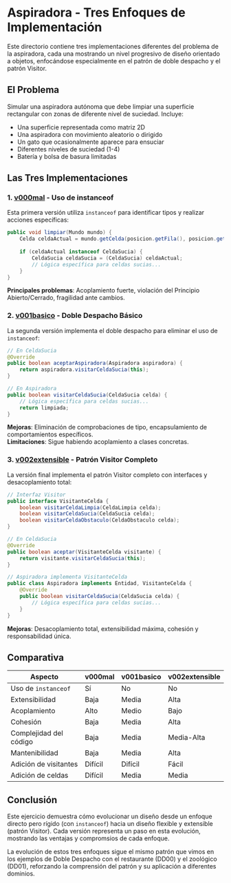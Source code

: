 # Aspiradora - Tres Enfoques de Implementación

Este directorio contiene tres implementaciones diferentes del problema de la aspiradora, cada una mostrando un nivel progresivo de diseño orientado a objetos, enfocándose especialmente en el patrón de doble despacho y el patrón Visitor.

## El Problema

Simular una aspiradora autónoma que debe limpiar una superficie rectangular con zonas de diferente nivel de suciedad. Incluye:

- Una superficie representada como matriz 2D
- Una aspiradora con movimiento aleatorio o dirigido
- Un gato que ocasionalmente aparece para ensuciar
- Diferentes niveles de suciedad (1-4)
- Batería y bolsa de basura limitadas

## Las Tres Implementaciones

### 1. [v000mal](v000mal/README.md) - Uso de instanceof

Esta primera versión utiliza `instanceof` para identificar tipos y realizar acciones específicas:

```java
public void limpiar(Mundo mundo) {
    Celda celdaActual = mundo.getCelda(posicion.getFila(), posicion.getColumna());
    
    if (celdaActual instanceof CeldaSucia) {
        CeldaSucia celdaSucia = (CeldaSucia) celdaActual;
        // Lógica específica para celdas sucias...
    }
}
```

**Principales problemas**: Acoplamiento fuerte, violación del Principio Abierto/Cerrado, fragilidad ante cambios.

### 2. [v001basico](v001basico/README.md) - Doble Despacho Básico

La segunda versión implementa el doble despacho para eliminar el uso de `instanceof`:

```java
// En CeldaSucia
@Override
public boolean aceptarAspiradora(Aspiradora aspiradora) {
    return aspiradora.visitarCeldaSucia(this);
}

// En Aspiradora
public boolean visitarCeldaSucia(CeldaSucia celda) {
    // Lógica específica para celdas sucias...
    return limpiada;
}
```

**Mejoras**: Eliminación de comprobaciones de tipo, encapsulamiento de comportamientos específicos.  
**Limitaciones**: Sigue habiendo acoplamiento a clases concretas.

### 3. [v002extensible](v002extensible/README.md) - Patrón Visitor Completo

La versión final implementa el patrón Visitor completo con interfaces y desacoplamiento total:

```java
// Interfaz Visitor
public interface VisitanteCelda {
    boolean visitarCeldaLimpia(CeldaLimpia celda);
    boolean visitarCeldaSucia(CeldaSucia celda);
    boolean visitarCeldaObstaculo(CeldaObstaculo celda);
}

// En CeldaSucia
@Override
public boolean aceptar(VisitanteCelda visitante) {
    return visitante.visitarCeldaSucia(this);
}

// Aspiradora implementa VisitanteCelda
public class Aspiradora implements Entidad, VisitanteCelda {
    @Override
    public boolean visitarCeldaSucia(CeldaSucia celda) {
        // Lógica específica para celdas sucias...
    }
}
```

**Mejoras**: Desacoplamiento total, extensibilidad máxima, cohesión y responsabilidad única.

## Comparativa

| Aspecto | v000mal | v001basico | v002extensible |
|---------|---------|------------|----------------|
| Uso de `instanceof` | Sí | No | No |
| Extensibilidad | Baja | Media | Alta |
| Acoplamiento | Alto | Medio | Bajo |
| Cohesión | Baja | Media | Alta |
| Complejidad del código | Baja | Media | Media-Alta |
| Mantenibilidad | Baja | Media | Alta |
| Adición de visitantes | Difícil | Difícil | Fácil |
| Adición de celdas | Difícil | Media | Media |

## Conclusión

Este ejercicio demuestra cómo evolucionar un diseño desde un enfoque directo pero rígido (con `instanceof`) hacia un diseño flexible y extensible (patrón Visitor). Cada versión representa un paso en esta evolución, mostrando las ventajas y compromsios de cada enfoque.

La evolución de estos tres enfoques sigue el mismo patrón que vimos en los ejemplos de Doble Despacho con el restaurante (DD00) y el zoológico (DD01), reforzando la comprensión del patrón y su aplicación a diferentes dominios.